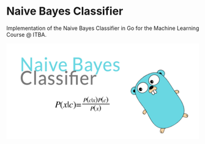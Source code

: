 # Naive Bayes Classifier

Implementation of the Naive Bayes Classifier in Go for the
Machine Learning Course @ ITBA.

![Naive Bayes Classifier](https://raw.githubusercontent.com/Giulianos/ml-naive-bayes-classifier/master/image.png)
